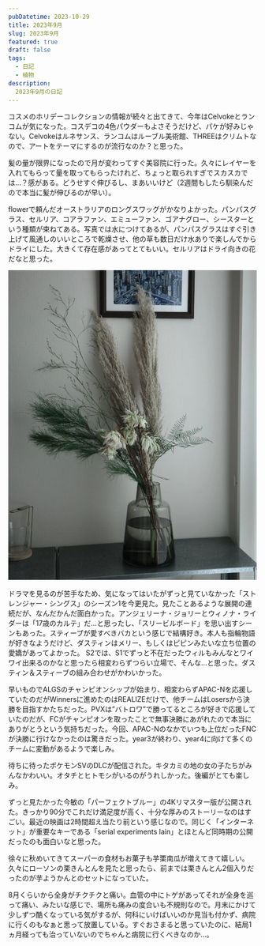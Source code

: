 ```yaml
---
pubDatetime: 2023-10-29
title: 2023年9月
slug: 2023年9月
featured: true
draft: false
tags:
  - 日記
  - 植物
description:
  2023年9月の日記
---
```


コスメのホリデーコレクションの情報が続々と出てきて、今年はCelvokeとランコムが気になった。コスデコの4色パウダーもよさそうだけど、パケが好みじゃない。Celvokeはルネサンス、ランコムはルーブル美術館、THREEはクリムトなので、アートをテーマにするのが流行なのか？と思った。

髪の量が限界になったので月が変わってすぐ美容院に行った。久々にレイヤーを入れてもらって量を取ってもらったけれど、ちょっと取られすぎでスカスカでは…？感がある。どうせすぐ伸びるし、まあいいけど（2週間もしたら馴染んだので本当に髪が伸びるのが早い）。

flowerで頼んだオーストラリアのロングスワッグがかなりよかった。パンパスグラス、セルリア、コアラファン、エミューファン、ゴアナグロー、シースターという種類が束ねてある。写真では水につけてあるが、パンパスグラスはすぐ引き上げて風通しのいいところで乾燥させ、他の草も数日だけ水ありで楽しんでからドライにした。大きくて存在感があってとてもいい。セルリアはドライ向きの花だなと思った。

![flowerのスワッグ](/images/202309.webp)

ドラマを見るのが苦手なため、気になってはいたがずっと見ていなかった「ストレンジャー・シングス」のシーズン1を今更見た。見たことあるような展開の連続だが、なんだかんだ面白かった。アンジェリーナ・ジョリーとウィノナ・ライダーは「17歳のカルテ」だ…と思ったし、「スリービルボード」を思い出すシーンもあった。スティーブが愛すべきバカという感じで結構好き。本人も指輪物語が好きなようだけど、ダスティンはメリー、もしくはピピンみたいな立ち位置の愛嬌があってよかった。
S2では、S1でずっと不在だったウィルもみんなとワイワイ出来るのかなと思ったら相変わらずつらい立場で、そんな…と思った。ダスティン＆スティーブの組み合わせがかわいかった。

早いものでALGSのチャンピオンシップが始まり、相変わらずAPAC-Nを応援していたのだがWinnersに進めたのはREALIZEだけで、他チームはLosersから決勝を目指すかたちだった。PVXは”バトロワ”で勝ってるところが好きで応援していたのだが、FCがチャンピオンを取ったことで無事決勝にあがれたので本当にありがとうという気持ちだった。今回、APAC-Nのなかでいつも上位だったFNCが決勝に行けなかったのは驚きだった。year3が終わり、year4に向けて多くのチームに変動があるようで楽しみ。

待ちに待ったポケモンSVのDLCが配信された。キタカミの地の女の子たちがみんなかわいい。オタチとヒトモシがいるのがうれしかった。後編がとても楽しみ。

ずっと見たかった今敏の「パーフェクトブルー」の4Kリマスター版が公開された。きっかり90分でこれだけ満足度が高く、十分な厚みのストーリーなのはすごい。最近の映画は2時間超え当たり前という感じなので。同じく「インターネット」が重要なキーである「serial experiments lain」とほとんど同時期の公開だったのも面白いなと思った。

徐々に秋めいてきてスーパーの食材もお菓子も芋栗南瓜が増えてきて嬉しい。久々にローソンの栗きんとんを見たと思ったら、前までは栗きんとん2個入りだったのが芋ようかんとのセットになっていた。

8月くらいから全身がチクチクと痛い。血管の中にトゲがあってそれが全身を巡って痛い、みたいな感じで、場所も痛みの度合いも不規則なので。月末にかけて少しずつ酷くなっている気がするが、何科にいけばいいのか見当も付かず、病院に行くのもなぁと思って放置している。すぐおさまると思っていたのに、結局1ヵ月経っても治っていないのでちゃんと病院に行くべきなのか…。